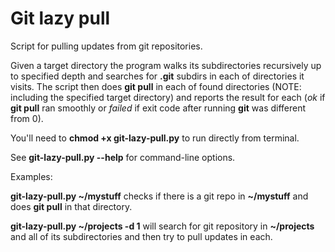 # Git lazy pull
Script for pulling updates from git repositories.

Given a target directory the program walks its subdirectories recursively up to specified depth and searches for **.git** subdirs in each of directories it visits. 
The script then does **git pull** in each of found directories (NOTE: including the specified target directory) and reports the result for each (_ok_ if **git pull** ran smoothly or _failed_ if exit code after running **git** was different from 0).

You'll need to **chmod +x git-lazy-pull.py** to run directly from terminal.

See **git-lazy-pull.py --help** for command-line options.

Examples:

**git-lazy-pull.py ~/mystuff** checks if there is a git repo in **~/mystuff** and does **git pull** in that directory.

**git-lazy-pull.py ~/projects -d 1** will search for git repository in **~/projects** and all of its subdirectories and then try to pull updates in each.





